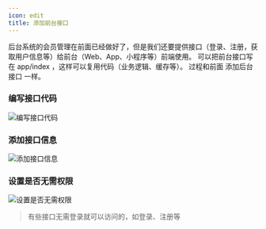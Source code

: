 ```yaml
---
icon: edit
title: 添加前台接口
---
```


后台系统的会员管理在前面已经做好了，但是我们还要提供接口（登录、注册，获取用户信息等）给前台（Web、App、小程序等）前端使用。
可以把前台接口写在 app/index ，这样可以复用代码（业务逻辑、缓存等）。
过程和前面 添加后台接口 一样。

### 编写接口代码

<img :src="$withBase('/image/use/indexapi.jpg')" alt="编写接口代码">

### 添加接口信息

<img :src="$withBase('/image/use/indexapirule.jpg')" alt="添加接口信息">

### 设置是否无需权限

<img :src="$withBase('/image/use/indexapiunauth.jpg')" alt="设置是否无需权限">

> 有些接口无需登录就可以访问的，如登录、注册等
